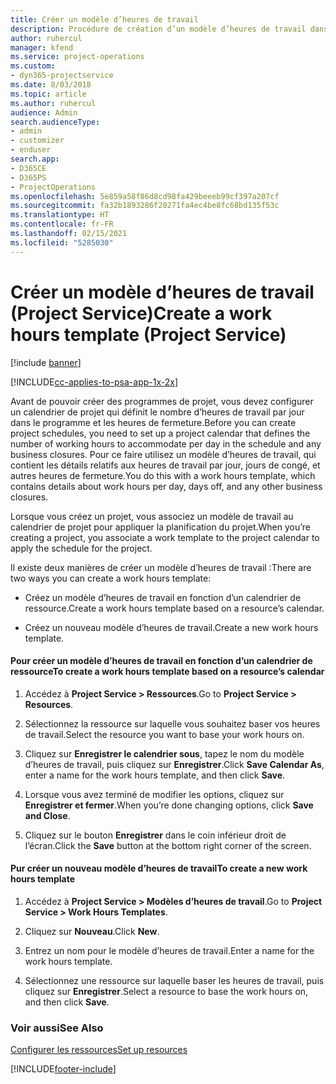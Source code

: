```yaml
---
title: Créer un modèle d’heures de travail
description: Procédure de création d’un modèle d’heures de travail dans Project Service
author: ruhercul
manager: kfend
ms.service: project-operations
ms.custom:
- dyn365-projectservice
ms.date: 8/03/2018
ms.topic: article
ms.author: ruhercul
audience: Admin
search.audienceType:
- admin
- customizer
- enduser
search.app:
- D365CE
- D365PS
- ProjectOperations
ms.openlocfilehash: 5e859a58f86d8cd98fa429beeeb99cf397a207cf
ms.sourcegitcommit: fa32b1893286f20271fa4ec4be8fc68bd135f53c
ms.translationtype: HT
ms.contentlocale: fr-FR
ms.lasthandoff: 02/15/2021
ms.locfileid: "5285030"
---
```

# <a name="create-a-work-hours-template-project-service"></a><span data-ttu-id="46567-103">Créer un modèle d’heures de travail (Project Service)</span><span class="sxs-lookup"><span data-stu-id="46567-103">Create a work hours template (Project Service)</span></span>

[!include [banner](../includes/psa-now-project-operations.md)]

[!INCLUDE[cc-applies-to-psa-app-1x-2x](../includes/cc-applies-to-psa-app-1x-2x.md)]

<span data-ttu-id="46567-104">Avant de pouvoir créer des programmes de projet, vous devez configurer un calendrier de projet qui définit le nombre d’heures de travail par jour dans le programme et les heures de fermeture.</span><span class="sxs-lookup"><span data-stu-id="46567-104">Before you can create project schedules, you need to set up a project calendar that defines the number of working hours to accommodate per day in the schedule and any business closures.</span></span> <span data-ttu-id="46567-105">Pour ce faire utilisez un modèle d’heures de travail, qui contient les détails relatifs aux heures de travail par jour, jours de congé, et autres heures de fermeture.</span><span class="sxs-lookup"><span data-stu-id="46567-105">You do this with a work hours template, which contains details about work hours per day, days off, and any other business closures.</span></span>  
  
 <span data-ttu-id="46567-106">Lorsque vous créez un projet, vous associez un modèle de travail au calendrier de projet pour appliquer la planification du projet.</span><span class="sxs-lookup"><span data-stu-id="46567-106">When you’re creating a project, you associate a work template to the project calendar to apply the schedule for the project.</span></span>  
  
 <span data-ttu-id="46567-107">Il existe deux manières de créer un modèle d’heures de travail :</span><span class="sxs-lookup"><span data-stu-id="46567-107">There are two ways you can create a work hours template:</span></span>  
  
-   <span data-ttu-id="46567-108">Créez un modèle d’heures de travail en fonction d’un calendrier de ressource.</span><span class="sxs-lookup"><span data-stu-id="46567-108">Create a work hours template based on a resource’s calendar.</span></span>  
  
-   <span data-ttu-id="46567-109">Créez un nouveau modèle d’heures de travail.</span><span class="sxs-lookup"><span data-stu-id="46567-109">Create a new work hours template.</span></span>  
  
#### <a name="to-create-a-work-hours-template-based-on-a-resources-calendar"></a><span data-ttu-id="46567-110">Pour créer un modèle d’heures de travail en fonction d’un calendrier de ressource</span><span class="sxs-lookup"><span data-stu-id="46567-110">To create a work hours template based on a resource’s calendar</span></span>  
  
1.  <span data-ttu-id="46567-111">Accédez à **Project Service > Ressources**.</span><span class="sxs-lookup"><span data-stu-id="46567-111">Go to **Project Service > Resources**.</span></span>  
  
2.  <span data-ttu-id="46567-112">Sélectionnez la ressource sur laquelle vous souhaitez baser vos heures de travail.</span><span class="sxs-lookup"><span data-stu-id="46567-112">Select the resource you want to base your work hours on.</span></span>  
  
3.  <span data-ttu-id="46567-113">Cliquez sur **Enregistrer le calendrier sous**, tapez le nom du modèle d’heures de travail, puis cliquez sur **Enregistrer**.</span><span class="sxs-lookup"><span data-stu-id="46567-113">Click **Save Calendar As**, enter a name for the work hours template, and then click **Save**.</span></span>  
  
4.  <span data-ttu-id="46567-114">Lorsque vous avez terminé de modifier les options, cliquez sur **Enregistrer et fermer**.</span><span class="sxs-lookup"><span data-stu-id="46567-114">When you’re done changing options, click **Save and Close**.</span></span>  
  
5.  <span data-ttu-id="46567-115">Cliquez sur le bouton **Enregistrer** dans le coin inférieur droit de l’écran.</span><span class="sxs-lookup"><span data-stu-id="46567-115">Click the **Save** button at the bottom right corner of the screen.</span></span>  
  
#### <a name="to-create-a-new-work-hours-template"></a><span data-ttu-id="46567-116">Pur créer un nouveau modèle d’heures de travail</span><span class="sxs-lookup"><span data-stu-id="46567-116">To create a new work hours template</span></span>  
  
1.  <span data-ttu-id="46567-117">Accédez à **Project Service > Modèles d’heures de travail**.</span><span class="sxs-lookup"><span data-stu-id="46567-117">Go to **Project Service > Work Hours Templates**.</span></span>  
  
2.  <span data-ttu-id="46567-118">Cliquez sur **Nouveau**.</span><span class="sxs-lookup"><span data-stu-id="46567-118">Click **New**.</span></span>  
  
3.  <span data-ttu-id="46567-119">Entrez un nom pour le modèle d’heures de travail.</span><span class="sxs-lookup"><span data-stu-id="46567-119">Enter a name for the work hours template.</span></span>  
  
4.  <span data-ttu-id="46567-120">Sélectionnez une ressource sur laquelle baser les heures de travail, puis cliquez sur **Enregistrer**.</span><span class="sxs-lookup"><span data-stu-id="46567-120">Select a resource to base the work hours on, and then click **Save**.</span></span>  
  
### <a name="see-also"></a><span data-ttu-id="46567-121">Voir aussi</span><span class="sxs-lookup"><span data-stu-id="46567-121">See Also</span></span>  
 [<span data-ttu-id="46567-122">Configurer les ressources</span><span class="sxs-lookup"><span data-stu-id="46567-122">Set up resources</span></span>](../psa/set-up-resources.md)


[!INCLUDE[footer-include](../includes/footer-banner.md)]